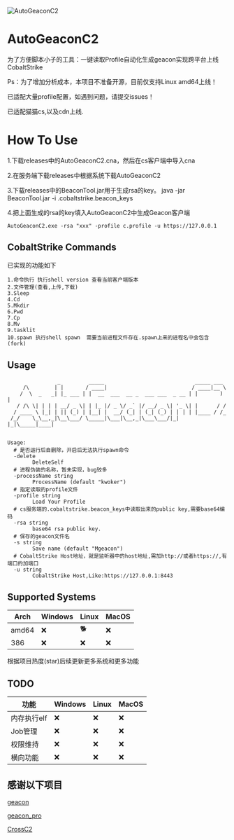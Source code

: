 ![AutoGeaconC2](https://socialify.git.ci/TryGOTry/AutoGeaconC2/image?description=1&forks=1&issues=1&language=1&name=1&owner=1&stargazers=1&theme=Light)
# AutoGeaconC2

为了方便脚本小子的工具：一键读取Profile自动化生成geacon实现跨平台上线CobaltStrike

Ps：为了增加分析成本，本项目不准备开源，目前仅支持Linux amd64上线！

已适配大量profile配置，如遇到问题，请提交issues！

已适配猫猫cs,以及cdn上线.
# How To Use
1.下载releases中的AutoGeaconC2.cna，然后在cs客户端中导入cna

2.在服务端下载releases中根据系统下载AutoGeaconC2

3.下载releases中的BeaconTool.jar用于生成rsa的key。 java -jar BeaconTool.jar -i .cobaltstrike.beacon_keys

4.把上面生成的rsa的key填入AutoGeaconC2中生成Geacon客户端
```
AutoGeaconC2.exe -rsa "xxx" -profile c.profile -u https://127.0.0.1
```

## CobaltStrike Commands
已实现的功能如下
```shell
1.命令执行 执行shell version 查看当前客户端版本
2.文件管理(查看,上传,下载)
3.Sleep
4.Cd
5.Mkdir
6.Pwd
7.Cp
8.Mv
9.tasklit
10.spawn 执行shell spawn  需要当前进程文件存在.spawn上来的进程名中会包含(fork)
```
## Usage

```shell
                _         _____                             _____ ___  
     /\        | |       / ____|                           / ____|__ \ 
    /  \  _   _| |_ ___ | |  __  ___  __ _  ___ ___  _ __ | |       ) |
   / /\ \| | | | __/ _ \| | |_ |/ _ \/ _` |/ __/ _ \| '_ \| |      / / 
  / ____ \ |_| | || (_) | |__| |  __/ (_| | (_| (_) | | | | |____ / /_ 
 /_/    \_\__,_|\__\___/ \_____|\___|\__,_|\___\___/|_| |_|\_____|____|
                                                                       

Usage:
  # 是否运行后自删除，开启后无法执行spawn命令
  -delete
        DeleteSelf   
  # 进程伪装的名称，暂未实现，bug较多
  -processName string
        ProcessName (default "kwoker")
  # 指定读取的profile文件
  -profile string
        Load Your Profile
  # cs服务端的.cobaltstrike.beacon_keys中读取出来的public key,需要base64编码
  -rsa string
        base64 rsa public key.
  # 保存的geacon文件名
  -s string
        Save name (default "Mgeacon")
  # CobaltStrike Host地址，就是监听器中的host地址,需加http://或者https://,有端口的加端口
  -u string
        CobaltStrike Host,Like:https://127.0.0.1:8443
```

## Supported Systems
| Arch  | Windows | Linux | MacOS |
|-------|---|---| --- |
| amd64 | ❌      | 🐕    | ❌ |
| 386   | ❌      | ❌    | ❌ |

根据项目热度(star)后续更新更多系统和更多功能

## TODO
| 功能      | Windows | Linux | MacOS |
|---------|---|---| --- |
| 内存执行elf | ❌      | ❌    | ❌ |
| Job管理   | ❌      | ❌    | ❌ |
| 权限维持    | ❌      | ❌    | ❌ |
| 横向功能    | ❌      | ❌    | ❌ |

## 感谢以下项目

[geacon](https://github.com/darkr4y/geacon)

[geacon_pro](https://github.com/H4de5-7/geacon_pro)

[CrossC2](https://github.com/gloxec/CrossC2)
